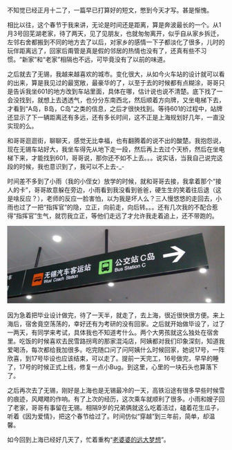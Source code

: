 不知觉已经正月十二了，一篇早已打算好的短文，憋到今天才写。甚是惭愧。

相比以往，这个春节于我来讲，无论是时间还是距离，算是奔波最长的一个。从1月3号回芜湖老家，待了两天，见了见朋友，也就匆匆离开，似乎自从家乡拆迁，左邻右舍都搬到不同的地方去了以后，对家乡的感情一下子都淡化了很多，儿时的玩伴距离远了，回家后甭管是真是假的邻居的热情也没有了，还真有些不习惯。“新家”和“老家”相隔也不远，可毕竟没有了以前的味道。

之后就去了无锡，我越来越喜欢的城市。变化很大，从如今火车站的设计就可以看的出来，算是我见过的最宽敞，最豪华的了，以至于去的时候都有点糊涂，哥哥只是告诉我坐601的地方改到车站里面，具体在哪，估计说也说不清楚。底下找了一会没找到，就想上去透透气，也分分东南西北，然后顺着方向牌，又坐电梯下去，才看到“A岛，B岛，C岛”之类的信息，之后才很快找到。等待601的过程中，站牌还显示了下一辆距离还有多远，还有多长时间，这不正是上海规划好几年，一直没实现的么。

和哥哥逛逛街，聊聊天，感觉无比幸福，也有翻腾着的说不出的酸楚。我抱怨说，现在无锡车站好大，我坐车得先从地下走一段，然后再上去过个天桥，然后在坐电梯下来，才能找到601，哥哥说，那你还不如不上去。。。说实话，当我自己说完这段的时候，我也意识到了，我可以不上去-_-

时间差不多到了小雨（我的小侄女）放学的时候，就和哥哥去接，我拿着那个“接人的卡”，哥哥故意躲在旁边，小雨看到我没看到爸爸，硬生生的笑着往后退（这是啥反应？），老师的反应一脸害怕，以为我是坏人么？三人慢悠悠的走回去，小雨也过了一把“指挥官”的隐，立正，向前走，向后转。。。还有几次我的不配合惹得“指挥官”生气，就罚我立正，等他们走远了才允许我走着追上，还不带跑的。

<img src="/blog/images/TheSpringFestival.jpg"/>

因为急着把毕业设计做完，待了一天半，就走了，去上海，很近很快很方便。来上海后，宿舍竟空荡荡的，幸好还有为考研的没有回家。之后就开始做毕设了，过了一两天，有同学来考试，具体我也不知道考什么。两个大男孩就这么独处在宿舍里。吃饭的时候喜欢去民雪路拐弯的那家混沌店，阿姨都对我们印象深刻，知道我爱喝汤，每次都给我加很多。吃完随口问了问阿姨什么时候回家，她说17号，一阵欣喜，到17号毕设也应该结束，可以走了。提前一天完工，16号做完，早早的睡了，17号的时候正式上线，修复一点小Bug。到这里，心里的一块石头也算落下了。

之后再次去了无锡，刚好是上海也是无锡最冷的一天，高铁沿途有很多早些时候雪的痕迹，风飕飕的作响。有了上次的经历，这次乘车就顺利了很多。小雨和嫂子回了老家，哥哥有事留在无锡。相隔9岁的兄弟俩就这么吃着活过，磕着花生瓜子，听着《因为爱情》，把这个春节给过了。时间仿似“穿越”到三年前，简单，却温馨。

如今回到上海已经好几天了，忙着重构“<a href="http://www.zhangshibing.com" target="_blank">老婆婆的远大梦想</a>”。